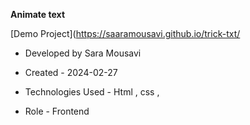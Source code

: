 **Animate text**


[Demo Project](https://saaramousavi.github.io/trick-txt/

- Developed by Sara Mousavi

- Created - 2024-02-27

- Technologies Used - Html , css , 

- Role - Frontend
